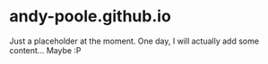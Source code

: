 # andy-poole.github.io
Just a placeholder at the moment. One day, I will actually add some content... Maybe :P
